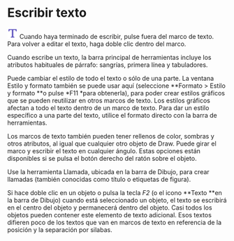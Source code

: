 
# Escribir texto

![](https://raw.githubusercontent.com/catedu/libreOffice-la-suite-ofimatica-libre/master/img/Captura_de_pantalla_2016-11-30_a_las_15.22.54.png)
Cuando haya terminado de escribir, pulse fuera del marco de texto. Para volver a editar el texto, haga doble clic dentro del marco.

Cuando escribe un texto, la barra principal de herramientas incluye los atributos habituales de párrafo: sangrías, primera línea y tabuladores.

Puede cambiar el estilo de todo el texto o sólo de una parte. La ventana Estilo y formato también se puede usar aquí (seleccione **Formato &gt; Estilo y formato **o pulse *F11 *para obtenerla), para poder crear estilos gráficos que se pueden reutilizar en otros marcos de texto. Los estilos gráficos afectan a todo el texto dentro de un marco de texto. Para dar un estilo específico a una parte del texto, utilice el formato directo con la barra de herramientas.

Los marcos de texto también pueden tener rellenos de color, sombras y otros atributos, al igual que cualquier otro objeto de Draw. Puede girar el marco y escribir el texto en cualquier ángulo. Estas opciones están disponibles si se pulsa el botón derecho del ratón sobre el objeto.

Use la herramienta Llamada, ubicada en la barra de Dibujo, para crear llamadas (también conocidas como título o etiquetas de figura).

Si hace doble clic en un objeto o pulsa la tecla *F2* (o el icono **Texto **en la barra de Dibujo) cuando está seleccionado un objeto, el texto se escribirá en el centro del objeto y permanecerá dentro del objeto. Casi todos los objetos pueden contener este elemento de texto adicional. Esos textos difieren poco de los textos que van en marcos de texto en referencia de la posición y la separación por silabas.

